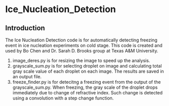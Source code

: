 # Ice_Nucleation_Detection

## Introduction

The Ice Nucleation Detection code is for automatically detecting freezing event in ice nucleation experiments on cold stage. This code is created and used by Bo Chen and Dr. Sarah D. Brooks group at Texas A&M University.

1. image_deres.py is for resizing the image to speed up the analysis.
2. grayscale_sum.py is for selecting droplet on image and calculating total gray scale value of each droplet on each image. The results are saved in an output file.
3. freeze_finder.py is for detecitng a freezing event from the output of the grayscale_sum.py. When freezing, the gray scale of the droplet drops immediately due to change of refractive index. Such change is detected using a convolution with a step change function.
